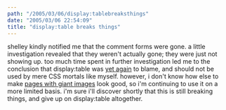 ```yaml
---
path: "/2005/03/06/display:tablebreaksthings" 
date: "2005/03/06 22:54:09" 
title: "display:table breaks things" 
---
```

shelley kindly notified me that the comment forms were gone. a little investigation revealed that they weren't actually gone; they were just not showing up. too much time spent in further investigation led me to the conclusion that display:table was <a href="http://weblog.randomchaos.com/index.php?date=2005-03-06&amp;title=wacky+safari+bug">yet again</a> to blame, and should not be used by mere CSS mortals like myself. however, i don't know how else to make <a href="http://www.randomchaos.com/photo/?id=189">pages with giant images</a> look good, so i'm continuing to use it on a more limited basis. i'm sure i'll discover shortly that this is still breaking things, and give up on display:table altogether.